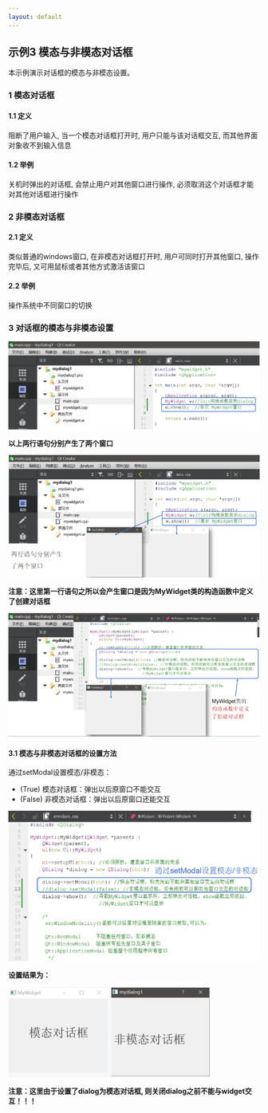 ```yaml
---
layout: default
---
```




## 示例3 模态与非模态对话框

本示例演示对话框的模态与非模态设置。

### 1 模态对话框

#### 1.1 定义

阻断了用户输入, 当一个模态对话框打开时, 用户只能与该对话框交互, 而其他界面对象收不到输入信息

#### 1.2 举例

关机时弹出的对话框, 会禁止用户对其他窗口进行操作, 必须取消这个对话框才能对其他对话框进行操作

### 2 非模态对话框

#### 2.1 定义

类似普通的windows窗口, 在非模态对话框打开时, 用户可同时打开其他窗口, 操作完毕后, 又可用鼠标或者其他方式激活该窗口

#### 2.2 举例

操作系统中不同窗口的切换

### 3 对话框的模态与非模态设置

![对话框的模态与非模态设置](image/3-1.png)

**以上两行语句分别产生了两个窗口**

![分别产生了两个窗口](image/3-2.png)

**注意：这里第一行语句之所以会产生窗口是因为MyWidget类的构造函数中定义了创建对话框**

![分别产生了两个窗口](image/3-3.png)

#### 3.1 模态与非模态对话框的设置方法

通过setModal设置模态/非模态：

- (True) 模态对话框：弹出以后原窗口不能交互
- (False) 非模态对话框：弹出以后原窗口还能交互

![模态与非模态对话框的设置方法](image/3-4.png)

**设置结果为：**

![设置结果](image/3-5.png)

**注意：这里由于设置了dialog为模态对话框, 则关闭dialog之前不能与widget交互！！！**